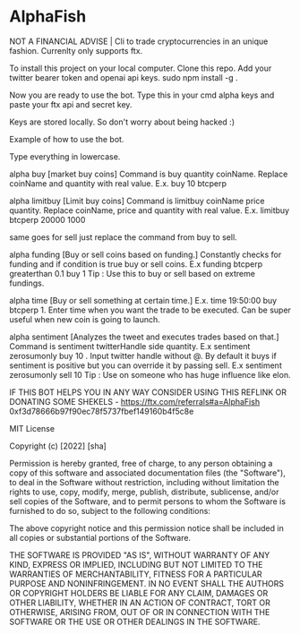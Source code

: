 # AlphaFish
NOT A FINANCIAL ADVISE | 
Cli to trade cryptocurrencies in an unique fashion.
Currenlty only supports ftx.

To install this project on your local computer. 
Clone this repo.
Add your twitter bearer token and openai api keys.
sudo npm install -g .

Now you are ready to use the bot.
Type this in your cmd alpha keys and paste your ftx api and secret key.

Keys are stored locally. So don't worry about being hacked :)



Example of how to use the bot.

Type everything in lowercase.

alpha buy <quantity> <coinName> [market buy coins]
Command is buy quantity coinName. Replace coinName and quantity with real value. E.x. buy 10 btcperp

alpha limitbuy <coinName> <price> <quantity> [Limit buy coins]
Command is limitbuy coinName price quantity. Replace coinName, price and quantity with real value. E.x. limitbuy btcperp 20000 1000

same goes for sell just replace the command from buy to sell.

alpha funding <coinName> <condition> <fundingRate> <side> <quantity> [Buy or sell coins based on funding.]
Constantly checks for funding and if condition is true buy or sell coins. E.x funding btcperp greaterthan 0.1 buy 1
Tip : Use this to buy or sell based on extreme fundings.

alpha time <time> <side> <coinName> <quantity> [Buy or sell something at certain time.]
E.x. time 19:50:00 buy btcperp 1. Enter time when you want the trade to be executed.
Can be super useful when new coin is going to launch.

alpha sentiment <twitterHandle> <side> <quantity> [Analyzes the tweet and executes trades based on that.]
Command is sentiment twitterHandle side quantity. E.x sentiment zerosumonly buy 10 . 
Input twitter handle without @. 
By default it buys if sentiment is positive but you can override it by passing sell. E.x sentiment zerosumonly sell 10
Tip : Use on someone who has huge influence like elon. 

IF THIS BOT HELPS YOU IN ANY WAY CONSIDER USING THIS REFLINK OR DONATING SOME SHEKELS -  https://ftx.com/referrals#a=AlphaFish
0xf3d78666b97f90ec78f5737fbef149160b4f5c8e

MIT License

Copyright (c) [2022] [sha]

Permission is hereby granted, free of charge, to any person obtaining a copy
of this software and associated documentation files (the "Software"), to deal
in the Software without restriction, including without limitation the rights
to use, copy, modify, merge, publish, distribute, sublicense, and/or sell
copies of the Software, and to permit persons to whom the Software is
furnished to do so, subject to the following conditions:

The above copyright notice and this permission notice shall be included in all
copies or substantial portions of the Software.

THE SOFTWARE IS PROVIDED "AS IS", WITHOUT WARRANTY OF ANY KIND, EXPRESS OR
IMPLIED, INCLUDING BUT NOT LIMITED TO THE WARRANTIES OF MERCHANTABILITY,
FITNESS FOR A PARTICULAR PURPOSE AND NONINFRINGEMENT. IN NO EVENT SHALL THE
AUTHORS OR COPYRIGHT HOLDERS BE LIABLE FOR ANY CLAIM, DAMAGES OR OTHER
LIABILITY, WHETHER IN AN ACTION OF CONTRACT, TORT OR OTHERWISE, ARISING FROM,
OUT OF OR IN CONNECTION WITH THE SOFTWARE OR THE USE OR OTHER DEALINGS IN THE
SOFTWARE.
